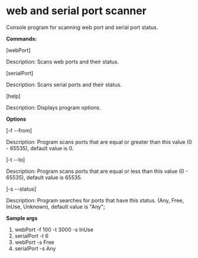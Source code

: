 # web and serial port scanner
Console program for scanning web port and serial port status.

**Commands:**

[webPort] 

Description: Scans web ports and their status.

[serialPort] 

Description: Scans serial ports and their status.

[help] 

Description: Displays program options.

**Options**

[-f --from]  

Description: Program scans ports that are equal or greater than this value (0 - 65535), default value is 0.

[-t --to] 

Description: Program scans ports that are equal or less than this value (0 - 65535), default value is 65535.

[-s --status] 

Description: Program searches for ports that have this status. (Any, Free, InUse, Unknown), default value is "Any";


**Sample args**

1) webPort -f 100 -t 3000 -s InUse
2) serialPort -t 6
3) webPort -s Free
2) serialPort -s Any
